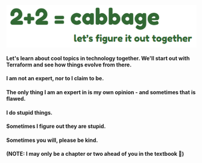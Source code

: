 <p align="center">
  <img src="images/2plus2cabbage.png" style="display: block; margin: 0; padding: 0;">
</p>

#### Let's learn about cool topics in technology together.  We'll start out with Terraform and see how things evolve from there.
#### I am not an expert, nor to I claim to be.
#### The only thing I am an expert in is my own opinion - and sometimes that is flawed.
#### I do stupid things.
#### Sometimes I figure out they are stupid.
#### Sometimes you will, please be kind.

#### (NOTE: I may only be a chapter or two ahead of you in the textbook :wave:)  